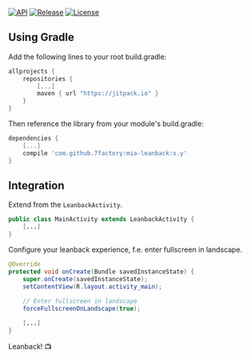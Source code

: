 [![API](https://img.shields.io/badge/API-16%2B-brightgreen.svg?style=flat)](https://android-arsenal.com/api?level=16) [![Release](https://jitpack.io/v/7factory/mia-Leanback.svg)](https://jitpack.io/#7factory/mia-Leanback)
[![License](http://img.shields.io/:license-mit-brightgreen.svg?style=flat)](https://raw.githubusercontent.com/7factory/mia-Leanback/master/LICENSE)

## Using Gradle

Add the following lines to your root build.gradle:

``` gradle
allprojects {
    repositories {
        [...]
        maven { url "https://jitpack.io" }
    }
}
```

Then reference the library from your module's build.gradle:

``` gradle
dependencies {
    [...]
    compile 'com.github.7factory:mia-leanback:x.y'
}
```

## Integration

Extend from the `LeanbackActivity`.

``` java
public class MainActivity extends LeanbackActivity {
    [...]
}
```

Configure your leanback experience, f.e. enter fullscreen in landscape.

``` java
@Override
protected void onCreate(Bundle savedInstanceState) {
    super.onCreate(savedInstanceState);
    setContentView(R.layout.activity_main);
    
    // Enter fullscreen in landscape
    forceFullscreenOnLandscape(true);

    [...]
}
```

Leanback! 
:tv:
